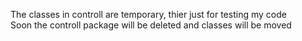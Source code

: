 The classes in controll are temporary, thier just for testing my code <br>
Soon the controll package will be deleted and classes will be moved
